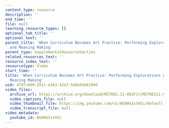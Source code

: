 ```yaml
---
content_type: resource
description: ''
end_time: ''
file: null
learning_resource_types: []
optional_tab_title: ''
optional_text: ''
parent_title: 'When Curriculum Becomes Art Practice: Performing Explorations of Context
  and Meaning Making'
parent_type: SupplementalResourceSection
related_resources_text: ''
resource_index_text: ''
resourcetype: Video
start_time: ''
title: 'When Curriculum Becomes Art Practice: Performing Explorations of Context and
  Meaning Making'
uid: 47dfc699-251c-e343-42a7-549a5da6199d
video_files:
  archive_url: https://archive.org/download/MITRES.11-002F17/MITRES11-002F17_Video_10_300k.mp4
  video_captions_file: null
  video_thumbnail_file: https://img.youtube.com/vi/W5AMaIxtHZc/default.jpg
  video_transcript_file: null
video_metadata:
  youtube_id: W5AMaIxtHZc
---
```

